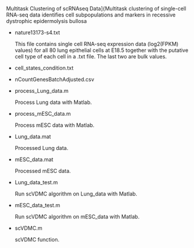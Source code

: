 Multitask Clustering of scRNAseq Data]{Multitask clustering of single-cell RNA-seq data identifies cell subpopulations and markers in recessive dystrophic epidermolysis bullosa

- nature13173-s4.txt

  This file contains single cell RNA-seq expression data (log2(FPKM) values) for all 80 lung epithelial cells at E18.5 together with the   putative cell type of each cell in a .txt file. The last two are bulk values.

- cell_states_condition.txt

- nCountGenesBatchAdjusted.csv

- process_Lung_data.m

  Process Lung data with Matlab.

- process_mESC_data.m

  Process mESC data with Matlab.

- Lung_data.mat 

  Processed Lung data.

- mESC_data.mat 

  Processed mESC data.

- Lung_data_test.m

  Run scVDMC algorithm on Lung_data with Matlab.

- mESC_data_test.m

  Run scVDMC algorithm on mESC_data with Matlab.

- scVDMC.m

  scVDMC function.
